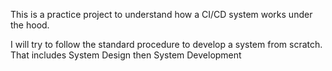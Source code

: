 This is a practice project to understand how a CI/CD system works under the hood.

I will try to follow the standard procedure to develop a system from scratch.
That includes System Design then System Development